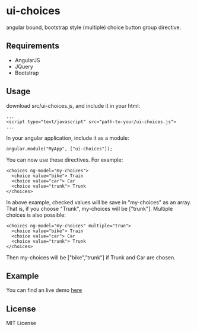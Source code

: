 ui-choices
==========

angular bound, bootstrap style (multiple) choice button group directive.


Requirements
----------
* AngularJS
* JQuery
* Bootstrap


Usage
----------
download src/ui-choices.js, and include it in your html:

    ...
    <script type="text/javascript" src="path-to-your/ui-choices.js">
    ...

In your angular application, include it as a module:

    angular.module("MyApp", ["ui-choices"]);

You can now use these directives. For example:

    <choices ng-model="my-choices">
      <choice value="bike"> Train
      <choice value="car"> Car
      <choice value="trunk"> Trunk
    </choices>

In above example, checked values will be save in "my-choices" as an array. That is, if you choose "Trunk", my-choices will be ["trunk"]. Multiple choices is also possible:

    <choices ng-model="my-choices" multiple="true">
      <choice value="bike"> Train
      <choice value="car"> Car
      <choice value="trunk"> Trunk
    </choices>

Then my-choices will be ["bike","trunk"] if Trunk and Car are chosen.


Example
----------
You can find an live demo [here](http://zbryikt.github.io/ui-choices/)


License
----------
MIT License
